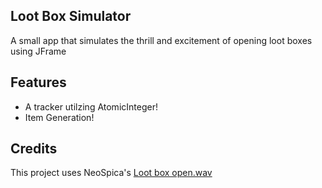 ## Loot Box Simulator
A small app that simulates the thrill and excitement of opening loot boxes using JFrame

## Features
- A tracker utilzing AtomicInteger!
- Item Generation!

## Credits

This project uses NeoSpica's [Loot box open.wav](https://freesound.org/people/NeoSpica/sounds/423518/)
